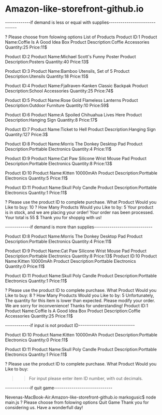 # Amazon-like-storefront-github.io

-------------if demand is less or equal with supplies------------------------------

? Please choose from folowing options List of Products
Product ID:1
Product Name:Coffie Is A Good Idea Box
Product Description:Coffie Accessories
Quantity:25
Price:11$

Product ID:2
Product Name:Michael Scott's Funny Poster
Product Description:Posters
Quantity:40
Price:13$

Product ID:3
Product Name:Bamboo Utensils, Set of 5
Product Description:Utensils
Quantity:18
Price:15$

Product ID:4
Product Name:Fjallraven-Kanken Classic Backpak
Product Description:School Accessories
Quantity:25
Price:74$

Product ID:5
Product Name:Rose Gold Flameless Lanterns
Product Description:Outdoor Furniture
Quantity:10
Price:59$

Product ID:6
Product Name:A Spoiled Chihuahua Lives Here
Product Description:Hanging Sign
Quantity:8
Price:17$

Product ID:7
Product Name:Ticket to Hell
Product Description:Hanging Sign
Quantity:127
Price:3$

Product ID:8
Product Name:Morris The Donkey Desktop Pad
Product Description:Porttable Electronics
Quantity:4
Price:11$

Product ID:9
Product Name:Cat Paw Silicone Wrist Mouse Pad
Product Description:Porttable Electronics
Quantity:8
Price:13$

Product ID:10
Product Name:Kitten 10000mAh
Product Description:Porttable Electronics
Quantity:5
Price:11$

Product ID:11
Product Name:Skull Poly Candle
Product Description:Porttable Electronics
Quantity:1
Price:11$

? Please use the product ID to complete purchase. What Product Would you Like to buy: 10
? How Many Products Would you Like to by: 5
Your product is in stock, and we are placing your order!
Your order nas been processed. Your total is 55 $
Thank you for shoppig with us!

-------------if demand is more than supplies------------------------------

Product ID:8
Product Name:Morris The Donkey Desktop Pad
Product Description:Porttable Electronics
Quantity:4
Price:11$

Product ID:9
Product Name:Cat Paw Silicone Wrist Mouse Pad
Product Description:Porttable Electronics
Quantity:8
Price:13$
Product ID:10
Product Name:Kitten 10000mAh
Product Description:Porttable Electronics
Quantity:0
Price:11$

Product ID:11
Product Name:Skull Poly Candle
Product Description:Porttable Electronics
Quantity:1
Price:11$

? Please use the product ID to complete purchase. What Product Would you Like to buy: 8
? How Many Products Would you Like to by: 5
Unfortunately, The quantity for this item is lower than expected.
Please modify your order. We are sorry for inconvenience!
Thanks for understanding!
Product ID:1
Product Name:Coffie Is A Good Idea Box
Product Description:Coffie Accessories
Quantity:25
Price:11$

-------------if input is not product ID-----------------------------

Product ID:10
Product Name:Kitten 10000mAh
Product Description:Porttable Electronics
Quantity:0
Price:11$

Product ID:11
Product Name:Skull Poly Candle
Product Description:Porttable Electronics
Quantity:1
Price:11$

? Please use the product ID to complete purchase. What Product Would you Like to buy:
>> For input please enter item ID number, with out decimals.

-------------if quit game------------------------------

Nevenas-MacBook-Air:Amazon-like-storefront-github.io markogusic$ node main.js
? Please choose from folowing options Quit Game
Thank you for considering us. Have a wonderfull day!
